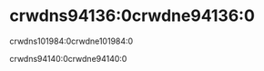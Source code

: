 # crwdns94136:0crwdne94136:0

<p class="description">crwdns101984:0crwdne101984:0</p>

crwdns94140:0crwdne94140:0